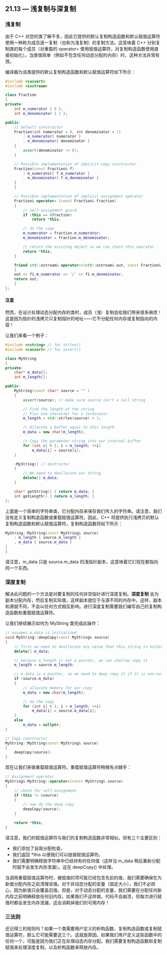 ## 21.13 — 浅复制与深复制

### 浅复制

由于 C++ 对您的类了解不多，因此它提供的默认复制构造函数和默认赋值运算符使用一种称为成员逐一复制（也称为浅复制）的复制方法。这意味着 C++ 分别复制类的每个成员（对重载的 operator= 使用赋值运算符，对复制构造函数使用直接初始化）。当类很简单（例如不包含任何动态分配的内存）时，这种方法非常有效。

编译器为该类提供的默认复制构造函数和默认赋值运算符如下所示：

```c++
#include <cassert>
#include <iostream>

class Fraction
{
private:
    int m_numerator { 0 };
    int m_denominator { 1 };

public:
    // Default constructor
    Fraction(int numerator = 0, int denominator = 1)
        : m_numerator{ numerator }
        , m_denominator{ denominator }
    {
        assert(denominator != 0);
    }

    // Possible implementation of implicit copy constructor
    Fraction(const Fraction& f)
        : m_numerator{ f.m_numerator }
        , m_denominator{ f.m_denominator }
    {
    }

    // Possible implementation of implicit assignment operator
    Fraction& operator= (const Fraction& fraction)
    {
        // self-assignment guard
        if (this == &fraction)
            return *this;

        // do the copy
        m_numerator = fraction.m_numerator;
        m_denominator = fraction.m_denominator;

        // return the existing object so we can chain this operator
        return *this;
    }

    friend std::ostream& operator<<(std::ostream& out, const Fraction& f1)
    {
	out << f1.m_numerator << '/' << f1.m_denominator;
	return out;
    }
};
```

#### 注意

然而，在设计处理动态分配内存的类时，成员（浅）复制会给我们带来很多麻烦！这是因为指针的浅拷贝只复制指针的地址——它不分配任何内存或复制指向的内容！

让我们来看一个例子：

```c++
#include <cstring> // for strlen()
#include <cassert> // for assert()

class MyString
{
private:
    char* m_data{};
    int m_length{};

public:
    MyString(const char* source = "" )
    {
        assert(source); // make sure source isn't a null string

        // Find the length of the string
        // Plus one character for a terminator
        m_length = std::strlen(source) + 1;

        // Allocate a buffer equal to this length
        m_data = new char[m_length];

        // Copy the parameter string into our internal buffer
        for (int i{ 0 }; i < m_length; ++i)
            m_data[i] = source[i];
    }

    ~MyString() // destructor
    {
        // We need to deallocate our string
        delete[] m_data;
    }

    char* getString() { return m_data; }
    int getLength() { return m_length; }
};
```

上面是一个简单的字符串类，它分配内存来保存我们传入的字符串。请注意，我们没有定义复制构造函数或重载赋值运算符。因此，C++ 将提供执行浅拷贝的默认复制构造函数和默认赋值运算符。复制构造函数将如下所示：

```c++
MyString::MyString(const MyString& source)
    : m_length { source.m_length }
    , m_data { source.m_data }
{
}
```

请注意，m_data 只是 source.m_data 的浅指针副本，这意味着它们现在都指向同一个东西。


### 深度复制

解决此问题的一个方法是对要复制的任何非空指针进行深度复制。**深度复制** 会为副本分配内存，然后复制实际值，这样副本就位于与源不同的内存中。这样，副本和源就不同，不会以任何方式相互影响。进行深度复制需要我们编写自己的复制构造函数和重载赋值运算符。

让我们继续展示如何为 MyString 类完成此操作：

```c++
// assumes m_data is initialized
void MyString::deepCopy(const MyString& source)
{
    // first we need to deallocate any value that this string is holding!
    delete[] m_data;

    // because m_length is not a pointer, we can shallow copy it
    m_length = source.m_length;

    // m_data is a pointer, so we need to deep copy it if it is non-null
    if (source.m_data)
    {
        // allocate memory for our copy
        m_data = new char[m_length];

        // do the copy
        for (int i{ 0 }; i < m_length; ++i)
            m_data[i] = source.m_data[i];
    }
    else
        m_data = nullptr;
}

// Copy constructor
MyString::MyString(const MyString& source)
{
    deepCopy(source);
}
```


现在让我们来做重载赋值运算符。重载赋值运算符稍微有点棘手：

```c++
// Assignment operator
MyString& MyString::operator=(const MyString& source)
{
    // check for self-assignment
    if (this != &source)
    {
        // now do the deep copy
        deepCopy(source);
    }

    return *this;
}
```

请注意，我们的赋值运算符与我们的复制构造函数非常相似，但有三个主要区别：

- 我们添加了自我分配检查。
- 我们返回 *this 以便我们可以链接赋值运算符。
- 我们需要明确释放字符串中已经持有的任何值（这样当 m_data 稍后重新分配时就不会发生内存泄漏）。这在 deepCopy() 中处理。

当调用重载赋值运算符时，被赋值的项可能已经包含先前的值，我们需要确保在为新值分配内存之前清理该值。对于非动态分配的变量（固定大小），我们不必担心，因为新值只会覆盖旧值。但是，对于动态分配的变量，我们需要在分配任何新内存之前明确释放任何旧内存。如果我们不这样做，代码不会崩溃，但每次进行赋值时都会发生内存泄漏，这会消耗掉我们的可用内存！


### 三法则

还记得三的规则吗？如果一个类需要用户定义的析构函数、复制构造函数或复制赋值运算符，那么它可能需要这三个。这就是原因。如果我们用户定义这些函数中的任何一个，可能是因为我们正在处理动态内存分配。我们需要复制构造函数和复制赋值来处理深度复制，以及析构函数来释放内存。
